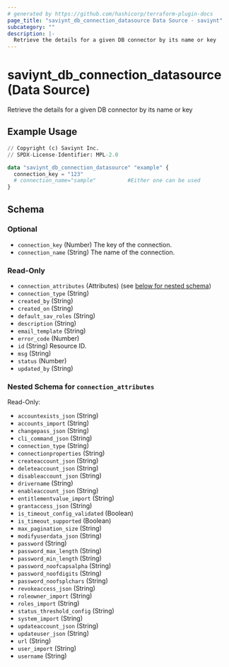 ```yaml
---
# generated by https://github.com/hashicorp/terraform-plugin-docs
page_title: "saviynt_db_connection_datasource Data Source - saviynt"
subcategory: ""
description: |-
  Retrieve the details for a given DB connector by its name or key
---
```


# saviynt_db_connection_datasource (Data Source)

Retrieve the details for a given DB connector by its name or key

## Example Usage

```terraform
// Copyright (c) Saviynt Inc.
// SPDX-License-Identifier: MPL-2.0

data "saviynt_db_connection_datasource" "example" {
  connection_key = "123"
  # connection_name="sample"          #Either one can be used   
}
```

<!-- schema generated by tfplugindocs -->
## Schema

### Optional

- `connection_key` (Number) The key of the connection.
- `connection_name` (String) The name of the connection.

### Read-Only

- `connection_attributes` (Attributes) (see [below for nested schema](#nestedatt--connection_attributes))
- `connection_type` (String)
- `created_by` (String)
- `created_on` (String)
- `default_sav_roles` (String)
- `description` (String)
- `email_template` (String)
- `error_code` (Number)
- `id` (String) Resource ID.
- `msg` (String)
- `status` (Number)
- `updated_by` (String)

<a id="nestedatt--connection_attributes"></a>
### Nested Schema for `connection_attributes`

Read-Only:

- `accountexists_json` (String)
- `accounts_import` (String)
- `changepass_json` (String)
- `cli_command_json` (String)
- `connection_type` (String)
- `connectionproperties` (String)
- `createaccount_json` (String)
- `deleteaccount_json` (String)
- `disableaccount_json` (String)
- `drivername` (String)
- `enableaccount_json` (String)
- `entitlementvalue_import` (String)
- `grantaccess_json` (String)
- `is_timeout_config_validated` (Boolean)
- `is_timeout_supported` (Boolean)
- `max_pagination_size` (String)
- `modifyuserdata_json` (String)
- `password` (String)
- `password_max_length` (String)
- `password_min_length` (String)
- `password_noofcapsalpha` (String)
- `password_noofdigits` (String)
- `password_noofsplchars` (String)
- `revokeaccess_json` (String)
- `roleowner_import` (String)
- `roles_import` (String)
- `status_threshold_config` (String)
- `system_import` (String)
- `updateaccount_json` (String)
- `updateuser_json` (String)
- `url` (String)
- `user_import` (String)
- `username` (String)
